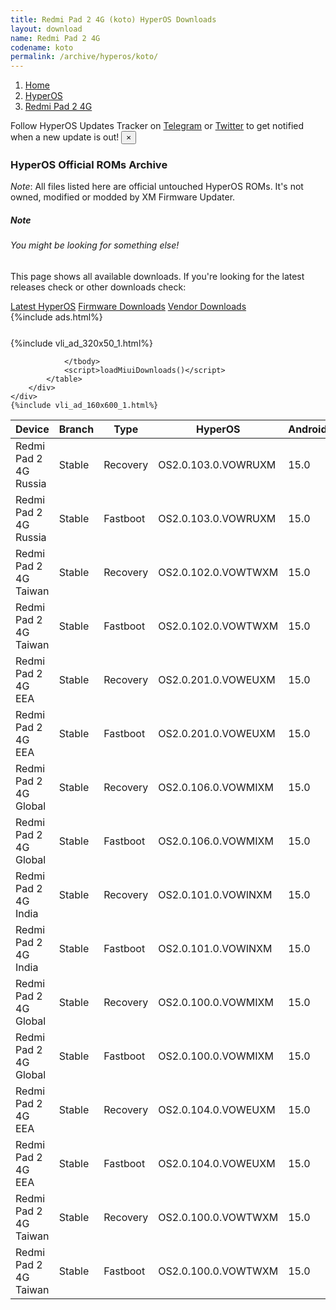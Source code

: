 ```yaml
---
title: Redmi Pad 2 4G (koto) HyperOS Downloads
layout: download
name: Redmi Pad 2 4G
codename: koto
permalink: /archive/hyperos/koto/
---
```

<nav aria-label="breadcrumb">
    <ol class="breadcrumb">
        <li class="breadcrumb-item"><a href="/">Home</a></li>
        <li class="breadcrumb-item"><a href="/hyperos/">HyperOS</a></li>
        <li class="breadcrumb-item active" aria-current="page"><a href="/hyperos/koto/">Redmi Pad 2 4G</a></li>
    </ol>
</nav>
<div class="alert alert-primary alert-dismissible fade show" role="alert">
    Follow HyperOS Updates Tracker on <a href="https://t.me/MIUIUpdatesTracker" class="alert-link">Telegram</a>
     or <a href="https://twitter.com/MiFwUpdater" class="alert-link">Twitter</a> to get notified when a new update is out!
    <button type="button" class="close" data-dismiss="alert" aria-label="Close">
        <span aria-hidden="true">&times;</span>
    </button>
</div>

### HyperOS Official ROMs Archive
*Note*: All files listed here are official untouched HyperOS ROMs. It's not owned, modified or modded by XM Firmware Updater.
<div class="card">
  <div class="card-body">
    <h5 class="card-title">Note</h5>
    <h6 class="card-subtitle mb-2 text-muted">You might be looking for something else!</h6>
    <p class="card-text">This page shows all available downloads.
     If you're looking for the latest releases check or other downloads check:</p>
    <a href="/hyperos/koto/" class="card-link">Latest HyperOS</a>
    <a href="/firmware/koto/" class="card-link">Firmware Downloads</a>
    <a href="/vendor/koto/" class="card-link">Vendor Downloads</a>
  </div>
</div>
{%include ads.html%}
<div class="row justify-content-center">
    <div class="col-10">
        <div class="table-responsive-md" style="margin-top: 25px;">
            {%include vli_ad_320x50_1.html%}
            <table id="miui" class="display dt-responsive nowrap compact table table-striped table-hover table-sm">
                <thead class="thead-dark">
                    <tr>
                        <th data-ref="device">Device</th>
                        <th data-ref="branch">Branch</th>
                        <th data-ref="type">Type</th>
                        <th data-ref="miui">HyperOS</th>
                        <th data-ref="android">Android</th>
                        <th data-ref="size">Size</th>
                        <th data-ref="size">Date</th>
                        <th data-ref="link">Link</th>
                    </tr>
                </thead>
                <tbody>
                <tr><td>Redmi Pad 2 4G Russia</td><td>Stable</td><td>Recovery</td><td>OS2.0.103.0.VOWRUXM</td><td>15.0</td><td>4.3 GB</td><td>2025-07-10</td><td><a href="/hyperos/koto/stable/OS2.0.103.0.VOWRUXM/">Download</a></td></tr>
<tr><td>Redmi Pad 2 4G Russia</td><td>Stable</td><td>Fastboot</td><td>OS2.0.103.0.VOWRUXM</td><td>15.0</td><td>6.5 GB</td><td>2025-05-27</td><td><a href="/hyperos/koto/stable/OS2.0.103.0.VOWRUXM/">Download</a></td></tr>
<tr><td>Redmi Pad 2 4G Taiwan</td><td>Stable</td><td>Recovery</td><td>OS2.0.102.0.VOWTWXM</td><td>15.0</td><td>4.3 GB</td><td>2025-07-02</td><td><a href="/hyperos/koto/stable/OS2.0.102.0.VOWTWXM/">Download</a></td></tr>
<tr><td>Redmi Pad 2 4G Taiwan</td><td>Stable</td><td>Fastboot</td><td>OS2.0.102.0.VOWTWXM</td><td>15.0</td><td>5.8 GB</td><td>2025-06-20</td><td><a href="/hyperos/koto/stable/OS2.0.102.0.VOWTWXM/">Download</a></td></tr>
<tr><td>Redmi Pad 2 4G EEA</td><td>Stable</td><td>Recovery</td><td>OS2.0.201.0.VOWEUXM</td><td>15.0</td><td>4.5 GB</td><td>2025-06-27</td><td><a href="/hyperos/koto/stable/OS2.0.201.0.VOWEUXM/">Download</a></td></tr>
<tr><td>Redmi Pad 2 4G EEA</td><td>Stable</td><td>Fastboot</td><td>OS2.0.201.0.VOWEUXM</td><td>15.0</td><td>6.0 GB</td><td>2025-06-20</td><td><a href="/hyperos/koto/stable/OS2.0.201.0.VOWEUXM/">Download</a></td></tr>
<tr><td>Redmi Pad 2 4G Global</td><td>Stable</td><td>Recovery</td><td>OS2.0.106.0.VOWMIXM</td><td>15.0</td><td>4.5 GB</td><td>2025-06-24</td><td><a href="/hyperos/koto/stable/OS2.0.106.0.VOWMIXM/">Download</a></td></tr>
<tr><td>Redmi Pad 2 4G Global</td><td>Stable</td><td>Fastboot</td><td>OS2.0.106.0.VOWMIXM</td><td>15.0</td><td>6.2 GB</td><td>2025-06-16</td><td><a href="/hyperos/koto/stable/OS2.0.106.0.VOWMIXM/">Download</a></td></tr>
<tr><td>Redmi Pad 2 4G India</td><td>Stable</td><td>Recovery</td><td>OS2.0.101.0.VOWINXM</td><td>15.0</td><td>4.3 GB</td><td>2025-06-18</td><td><a href="/hyperos/koto/stable/OS2.0.101.0.VOWINXM/">Download</a></td></tr>
<tr><td>Redmi Pad 2 4G India</td><td>Stable</td><td>Fastboot</td><td>OS2.0.101.0.VOWINXM</td><td>15.0</td><td>5.4 GB</td><td>2025-05-27</td><td><a href="/hyperos/koto/stable/OS2.0.101.0.VOWINXM/">Download</a></td></tr>
<tr><td>Redmi Pad 2 4G Global</td><td>Stable</td><td>Recovery</td><td>OS2.0.100.0.VOWMIXM</td><td>15.0</td><td>4.5 GB</td><td>2025-06-05</td><td><a href="/hyperos/koto/stable/OS2.0.100.0.VOWMIXM/">Download</a></td></tr>
<tr><td>Redmi Pad 2 4G Global</td><td>Stable</td><td>Fastboot</td><td>OS2.0.100.0.VOWMIXM</td><td>15.0</td><td>6.0 GB</td><td>2025-04-29</td><td><a href="/hyperos/koto/stable/OS2.0.100.0.VOWMIXM/">Download</a></td></tr>
<tr><td>Redmi Pad 2 4G EEA</td><td>Stable</td><td>Recovery</td><td>OS2.0.104.0.VOWEUXM</td><td>15.0</td><td>4.5 GB</td><td>2025-06-05</td><td><a href="/hyperos/koto/stable/OS2.0.104.0.VOWEUXM/">Download</a></td></tr>
<tr><td>Redmi Pad 2 4G EEA</td><td>Stable</td><td>Fastboot</td><td>OS2.0.104.0.VOWEUXM</td><td>15.0</td><td>6.0 GB</td><td>2025-05-27</td><td><a href="/hyperos/koto/stable/OS2.0.104.0.VOWEUXM/">Download</a></td></tr>
<tr><td>Redmi Pad 2 4G Taiwan</td><td>Stable</td><td>Recovery</td><td>OS2.0.100.0.VOWTWXM</td><td>15.0</td><td>4.3 GB</td><td>2025-06-05</td><td><a href="/hyperos/koto/stable/OS2.0.100.0.VOWTWXM/">Download</a></td></tr>
<tr><td>Redmi Pad 2 4G Taiwan</td><td>Stable</td><td>Fastboot</td><td>OS2.0.100.0.VOWTWXM</td><td>15.0</td><td>5.7 GB</td><td>2025-05-11</td><td><a href="/hyperos/koto/stable/OS2.0.100.0.VOWTWXM/">Download</a></td></tr>

                </tbody>
                <script>loadMiuiDownloads()</script>
            </table>
        </div>
    </div>
    {%include vli_ad_160x600_1.html%}
</div>
